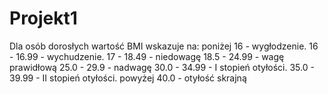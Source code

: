 # Projekt1

Dla osób dorosłych wartość BMI wskazuje na:
poniżej 16 - wygłodzenie.
16 - 16.99 - wychudzenie.
17 - 18.49 - niedowagę
18.5 - 24.99 - wagę prawidłową
25.0 - 29.9 - nadwagę
30.0 - 34.99 - I stopień otyłości.
35.0 - 39.99 - II stopień otyłości.
powyżej 40.0 - otyłość skrajną
